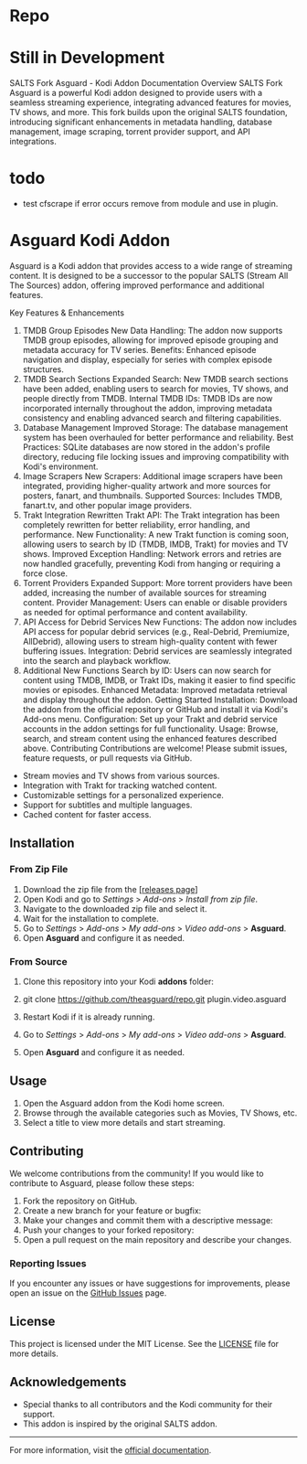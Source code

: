 # Repo

# Still in Development
SALTS Fork Asguard - Kodi Addon Documentation
Overview
SALTS Fork Asguard is a powerful Kodi addon designed to provide users with a seamless streaming experience, integrating advanced features for movies, TV shows, and more. This fork builds upon the original SALTS foundation, introducing significant enhancements in metadata handling, database management, image scraping, torrent provider support, and API integrations.

# todo 
- test cfscrape if error occurs remove from module and use in plugin.

# Asguard Kodi Addon
Asguard is a Kodi addon that provides access to a wide range of streaming content. It is designed to be a successor to the popular SALTS (Stream All The Sources) addon, offering improved performance and additional features.

Key Features & Enhancements
1. TMDB Group Episodes
New Data Handling: The addon now supports TMDB group episodes, allowing for improved episode grouping and metadata accuracy for TV series.
Benefits: Enhanced episode navigation and display, especially for series with complex episode structures.
2. TMDB Search Sections
Expanded Search: New TMDB search sections have been added, enabling users to search for movies, TV shows, and people directly from TMDB.
Internal TMDB IDs: TMDB IDs are now incorporated internally throughout the addon, improving metadata consistency and enabling advanced search and filtering capabilities.
3. Database Management
Improved Storage: The database management system has been overhauled for better performance and reliability.
Best Practices: SQLite databases are now stored in the addon's profile directory, reducing file locking issues and improving compatibility with Kodi's environment.
4. Image Scrapers
New Scrapers: Additional image scrapers have been integrated, providing higher-quality artwork and more sources for posters, fanart, and thumbnails.
Supported Sources: Includes TMDB, fanart.tv, and other popular image providers.
5. Trakt Integration
Rewritten Trakt API: The Trakt integration has been completely rewritten for better reliability, error handling, and performance.
New Functionality: A new Trakt function is coming soon, allowing users to search by ID (TMDB, IMDB, Trakt) for movies and TV shows.
Improved Exception Handling: Network errors and retries are now handled gracefully, preventing Kodi from hanging or requiring a force close.
6. Torrent Providers
Expanded Support: More torrent providers have been added, increasing the number of available sources for streaming content.
Provider Management: Users can enable or disable providers as needed for optimal performance and content availability.
7. API Access for Debrid Services
New Functions: The addon now includes API access for popular debrid services (e.g., Real-Debrid, Premiumize, AllDebrid), allowing users to stream high-quality content with fewer buffering issues.
Integration: Debrid services are seamlessly integrated into the search and playback workflow.
8. Additional New Functions
Search by ID: Users can now search for content using TMDB, IMDB, or Trakt IDs, making it easier to find specific movies or episodes.
Enhanced Metadata: Improved metadata retrieval and display throughout the addon.
Getting Started
Installation: Download the addon from the official repository or GitHub and install it via Kodi's Add-ons menu.
Configuration: Set up your Trakt and debrid service accounts in the addon settings for full functionality.
Usage: Browse, search, and stream content using the enhanced features described above.
Contributing
Contributions are welcome! Please submit issues, feature requests, or pull requests via GitHub.

- Stream movies and TV shows from various sources.
- Integration with Trakt for tracking watched content.
- Customizable settings for a personalized experience.
- Support for subtitles and multiple languages.
- Cached content for faster access.

## Installation

### From Zip File

1. Download the zip file from the [[releases page](https://github.com/theasguard/Repo/releases/expanded_assets/release)]
2. Open Kodi and go to _Settings_ > _Add-ons_ > _Install from zip file_.
3. Navigate to the downloaded zip file and select it.
4. Wait for the installation to complete.
5. Go to _Settings_ > _Add-ons_ > _My add-ons_ > _Video add-ons_ > **Asguard**.
6. Open **Asguard** and configure it as needed.

### From Source

1. Clone this repository into your Kodi **addons** folder:
2. git clone https://github.com/theasguard/repo.git plugin.video.asguard

2. Restart Kodi if it is already running.
3. Go to _Settings_ > _Add-ons_ > _My add-ons_ > _Video add-ons_ > **Asguard**.
4. Open **Asguard** and configure it as needed.

## Usage

1. Open the Asguard addon from the Kodi home screen.
2. Browse through the available categories such as Movies, TV Shows, etc.
3. Select a title to view more details and start streaming.

## Contributing

We welcome contributions from the community! If you would like to contribute to Asguard, please follow these steps:

1. Fork the repository on GitHub.
2. Create a new branch for your feature or bugfix:
3. Make your changes and commit them with a descriptive message:
4.  Push your changes to your forked repository:
5. Open a pull request on the main repository and describe your changes.

### Reporting Issues

If you encounter any issues or have suggestions for improvements, please open an issue on the [GitHub Issues](https://github.com/theasguard/repo/issues) page.

## License

This project is licensed under the MIT License. See the [LICENSE](LICENSE) file for more details.

## Acknowledgements

- Special thanks to all contributors and the Kodi community for their support.
- This addon is inspired by the original SALTS addon.

---

For more information, visit the [official documentation](https://github.com/theasguard/Repo/wiki).
